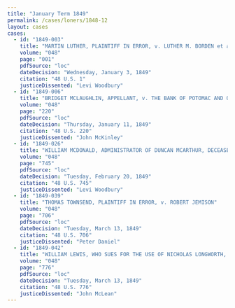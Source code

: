 ```yaml
---
title: "January Term 1849"
permalink: /cases/loners/1848-12
layout: cases
cases:
  - id: "1849-003"
    title: "MARTIN LUTHER, PLAINTIFF IN ERROR, v. LUTHER M. BORDEN et al., DEFENDANTS IN ERRO"
    volume: "048"
    page: "001"
    pdfSource: "loc"
    dateDecision: "Wednesday, January 3, 1849"
    citation: "48 U.S. 1"
    justiceDissented: "Levi Woodbury"
  - id: "1849-006"
    title: "BRIDGET MCLAUGHLIN, APPELLANT, v. THE BANK OF POTOMAC AND OTHERS"
    volume: "048"
    page: "220"
    pdfSource: "loc"
    dateDecision: "Thursday, January 11, 1849"
    citation: "48 U.S. 220"
    justiceDissented: "John McKinley"
  - id: "1849-026"
    title: "WILLIAM MCDONALD, ADMINISTRATOR OF DUNCAN MCARTHUR, DECEASED, PLAINTIFF IN ERROR, v. MATTHEW HOBSON"
    volume: "048"
    page: "745"
    pdfSource: "loc"
    dateDecision: "Tuesday, February 20, 1849"
    citation: "48 U.S. 745"
    justiceDissented: "Levi Woodbury"
  - id: "1849-039"
    title: "THOMAS TOWNSEND, PLAINTIFF IN ERROR, v. ROBERT JEMISON"
    volume: "048"
    page: "706"
    pdfSource: "loc"
    dateDecision: "Tuesday, March 13, 1849"
    citation: "48 U.S. 706"
    justiceDissented: "Peter Daniel"
  - id: "1849-042"
    title: "WILLIAM LEWIS, WHO SUES FOR THE USE OF NICHOLAS LONGWORTH, PLAINTIFF, v. THOMAS LEWIS, ADMINISTRATOR DE BONIS NON OF MOSES BROADWELL, DECEASED"
    volume: "048"
    page: "776"
    pdfSource: "loc"
    dateDecision: "Tuesday, March 13, 1849"
    citation: "48 U.S. 776"
    justiceDissented: "John McLean"
---
```

